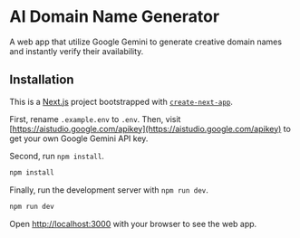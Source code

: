 # AI Domain Name Generator

A web app that utilize Google Gemini to generate creative domain names and instantly verify their availability.


## Installation

This is a [Next.js](https://nextjs.org) project bootstrapped with [`create-next-app`](https://nextjs.org/docs/app/api-reference/cli/create-next-app).

First, rename `.example.env` to `.env`. Then, visit [https://aistudio.google.com/apikey](https://aistudio.google.com/apikey) to get your own Google Gemini API key.

Second, run `npm install`.

```bash
npm install
```

Finally, run the development server with `npm run dev`.

```bash
npm run dev
```

Open [http://localhost:3000](http://localhost:3000) with your browser to see the web app.

